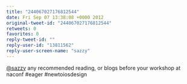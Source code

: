 ```yaml
---
title: "244067027176812544"
date: Fri Sep 07 13:38:08 +0000 2012
original-tweet-id: "244067027176812544"
retweets: 0
favorites: 0
reply-tweet-id: ""
reply-user-id: "13811562"
reply-user-screen-name: "sazzy"
---
```

<a href="https://twitter.com/sazzy">@sazzy</a> any recommended reading, or blogs before your workshop at naconf #eager #newtoiosdesign
